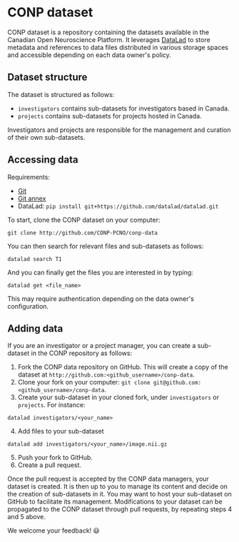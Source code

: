 # CONP dataset

CONP dataset is a repository containing the datasets available in the 
Canadian Open Neuroscience Platform. It leverages 
[DataLad](http://datalad.org) to store metadata and references to 
data files distributed in various storage spaces and accessible depending on each data owner's 
policy.

## Dataset structure

The dataset is structured as follows:

* `investigators` contains sub-datasets for investigators based in Canada.
* `projects` contains sub-datasets for projects hosted in Canada.

Investigators and projects are responsible for the management and curation 
of their own sub-datasets.

## Accessing data

Requirements:

* [Git](https://git-scm.com/downloads)
* [Git annex](http://git-annex.branchable.com/install)
* DataLad: `pip install git+https://github.com/datalad/datalad.git`

To start, clone the CONP dataset on your computer:

```git clone http://github.com/CONP-PCNO/conp-data```

You can then search for relevant files and sub-datasets as follows:

```datalad search T1```

And you can finally get the files you are interested in by typing:

```datalad get <file_name>```

This may require authentication depending on the data owner's configuration.

## Adding data

If you are an investigator or a project manager, you can create a 
sub-dataset in the CONP repository as follows:

1. Fork the CONP data repository on GitHub. This will create a copy of the dataset at `http://github.com:<github_username>/conp-data`.
2. Clone your fork on your computer: `git clone git@github.com:<github_username>/conp-data`.
3. Create your sub-dataset in your cloned fork, under `investigators` or `projects`. For instance:

```
datalad investigators/<your_name>
```

4. Add files to your sub-dataset

```
datalad add investigators/<your_name>/image.nii.gz
```

5. Push your fork to GitHub.
6. Create a pull request.

Once the pull request is accepted by the CONP data managers, your 
dataset is created. It is then up to you to manage its content and 
decide on the creation of sub-datasets in it. You may want to host your 
sub-dataset on GitHub to facilitate its management. Modifications to 
your dataset can be propagated to the CONP dataset through pull 
requests, by repeating steps 4 and 5 above.

We welcome your feedback! :smiley:
